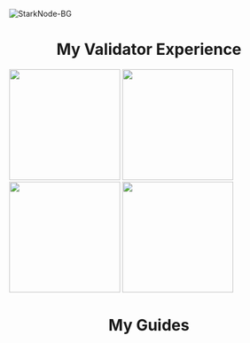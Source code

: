 
![StarkNode-BG](https://github.com/user-attachments/assets/1bdc4bf8-f045-4830-817a-a9fd76d1104f)

<h1 align=center>My Validator Experience</h1>

<img src="https://github.com/user-attachments/assets/abd2f1d7-8b3b-4d9a-ba2e-69dfd0fe812f" width=200>
<img src="https://github.com/user-attachments/assets/9ea02fad-7d1a-458c-8ae9-ecf4c598d756" width=200>
<img src="https://github.com/user-attachments/assets/473175ef-bc31-482c-b3c3-6ad34f152425" width=200>
<img src="https://github.com/user-attachments/assets/e3baff89-31e0-4aaa-b0f9-c7c761c722ce" width=200>

<h1 align=center>My Guides</h1>

